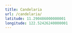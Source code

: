 ```yaml
---
title: Candelaria
url: /candelaria/
latitude: 11.290486000000001
longitude: 122.52426240000001
---
```

